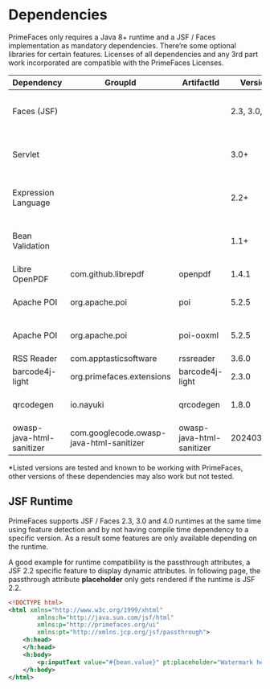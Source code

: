 # Dependencies

PrimeFaces only requires a Java 8+ runtime and a JSF / Faces implementation as mandatory
dependencies. There’re some optional libraries for certain features. Licenses of all dependencies and
any 3rd part work incorporated are compatible with the PrimeFaces Licenses.

| Dependency | GroupId | ArtifactId | Version | Type | Description |
| --- | --- | --- | --- | --- | --- |
| Faces (JSF) | | | 2.3, 3.0, 4.0 | Required | Apache MyFaces, Eclipse Mojarra, ... |
| Servlet | | | 3.0+ | Required | Apache Tomcat, Eclipse Jetty, ... |
| Expression Language | | | 2.2+ | Required | Apache Tomcat, Eclipse Jetty, ... |
| Bean Validation | | | 1.1+ | Optional | Apache BVal, Hibernate Validator, ... |
| Libre OpenPDF | com.github.librepdf | openpdf | 1.4.1 | Optional | DataExporter (PDF) |
| Apache POI | org.apache.poi | poi | 5.2.5 | Optional | DataExporter (Excel XLS or XML) |
| Apache POI | org.apache.poi | poi-ooxml | 5.2.5 | Optional | DataExporter (Excel XLSX Office 2003) |
| RSS Reader | com.apptasticsoftware | rssreader | 3.6.0 | Optional | FeedReader |
| barcode4j-light | org.primefaces.extensions | barcode4j-light | 2.3.0 | Optional | Barcode |
| qrcodegen | io.nayuki | qrcodegen | 1.8.0 | Optional | QR Code support for Barcode |
| owasp-java-html-sanitizer | com.googlecode.owasp-java-html-sanitizer | owasp-java-html-sanitizer |  20240325.1 | Optional | TextEditor |

*Listed versions are tested and known to be working with PrimeFaces, other versions of these
dependencies may also work but not tested.

## JSF Runtime ##
PrimeFaces supports JSF / Faces 2.3, 3.0 and 4.0 runtimes at the same time using feature detection and
by not having compile time dependency to a specific version. As a result some features are only
available depending on the runtime.

A good example for runtime compatibility is the passthrough attributes, a JSF 2.2 specific feature to
display dynamic attributes. In following page, the passthrough attribute **placeholder** only gets rendered
if the runtime is JSF 2.2.

```xml
<!DOCTYPE html>
<html xmlns="http://www.w3c.org/1999/xhtml"
        xmlns:h="http://java.sun.com/jsf/html"
        xmlns:p="http://primefaces.org/ui"
        xmlns:pt="http://xmlns.jcp.org/jsf/passthrough">
    <h:head>
    </h:head>
    <h:body>
        <p:inputText value="#{bean.value}" pt:placeholder="Watermark here"/>
    </h:body>
</html>
```
